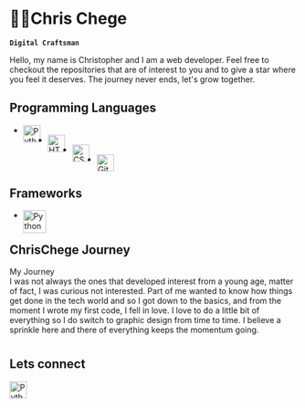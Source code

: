 <!--
**Chrischege/Chrischege** is a ✨ _special_ ✨ repository because its `README.md` (this file) appears on your GitHub profile.

Here are some ideas to get you started:

- 🔭 I’m currently working on ...
- 🌱 I’m currently learning ...
- 👯 I’m looking to collaborate on ...
- 🤔 I’m looking for help with ...
- 💬 Ask me about ...
- 📫 How to reach me: ...
- 😄 Pronouns: ...
- ⚡ Fun fact: ...
-->

<!-- introducing myself -->
# 🏄‍♂️Chris Chege

**`Digital Craftsman`**

Hello, my name is Christopher and I am a web developer. Feel free to checkout 
the repositories that are of interest to you and to give a star where you feel it deserves. 
The journey never ends, let's grow together.

## Programming Languages
- <img align="left" alt="Python" width="30px" style="padding-right:10px;" src="https://cdn.jsdelivr.net/gh/devicons/devicon/icons/python/python-plain.svg" />
- <img align="left" alt="HTML" width="30px" style="padding-right:10px;" src="https://cdn.jsdelivr.net/gh/devicons/devicon/icons/html5/html5-plain.svg"/>
- <img align="left" alt="CSS" width="30px" style="padding-right:10px;" src="https://cdn.jsdelivr.net/gh/devicons/devicon/icons/css3/css3-plain.svg" />
- <img align="left" alt="Git" width="30px" style="padding-right:10px;" src="https://cdn.jsdelivr.net/gh/devicons/devicon/icons/git/git-original.svg"/>

#

## Frameworks
- <img align="left" alt="Python" width="40px" style="padding-right:10px;" src="https://img.icons8.com/color/2x/django.png" />

#

## ChrisChege Journey
<detail>
	<summary>My Journey</summary>
		I was not always the ones that developed interest from a young age, matter of fact, I was curious not interested. Part of me wanted to know how things get done in the tech world and so I got down to the basics, and from the moment I wrote my first code, I fell in love. I love to do a little bit of everything so I do switch to graphic design from time to time. I believe a sprinkle here and there of everything keeps the momentum going.
</detail>

#

## Lets connect

<img align="left" alt="Python" width="30px" style="padding-right:10px;" src="https://img.icons8.com/color/2x/twitter--v4.png" />



